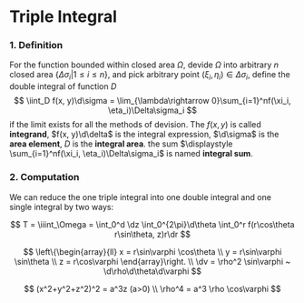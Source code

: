 # Triple Integral

$$
\newcommand{\euler}{\text{e}}
\newcommand{\p}{\partial}
\newcommand{\px}{\p x}
\newcommand{\py}{\p y}
\newcommand{\pz}{\p z}
\newcommand{\pf}{\p f}
\newcommand{\pu}{\p u}
\newcommand{\pv}{\p v}
\newcommand{\pl}{\p \boldsymbol{l}}
\newcommand{\d}{\text{d}}
\newcommand{\dt}{\d t}
\newcommand{\dx}{\d x}
\newcommand{\dy}{\d y}
\newcommand{\dr}{\d r}
\newcommand{\dv}{\d v}
\newcommand{\dz}{\d z}
\newcommand{\du}{\d u}
$$

### 1. Definition

For the function bounded within closed area $\Omega$, devide $\Omega$ into arbitrary $n$ closed area $\{\Delta\sigma_i | 1\le i\le n\}$, and pick arbitrary point $(\xi_i, \eta_i)\in\Delta\sigma_i$, define the double integral of function $D$
$$
\iint_D f(x, y)\d\sigma = \lim_{\lambda\rightarrow 0}\sum_{i=1}^nf(\xi_i, \eta_i)\Delta\sigma_i
$$
if the limit exists for all the methods of devision. The $f(x, y)$ is called **integrand**, $f(x, y)\d\delta$ is the integral expression, $\d\sigma$ is the **area element**, $D$ is the **integral area**. the sum $\displaystyle \sum_{i=1}^nf(\xi_i, \eta_i)\Delta\sigma_i$ is named **integral sum**.





### 2. Computation

We can reduce the one triple integral into one double integral and one single integral by two ways:



$$
T = \iiint_\Omega = \int_0^d \dz \int_0^{2\pi}\d\theta \int_0^r f(r\cos\theta r\sin\theta, z)r\dr
$$

$$
\left\{\begin{array}{ll}
x = r\sin\varphi \cos\theta  \\
y = r\sin\varphi \sin\theta  \\
z = r\cos\varphi
\end{array}\right.
\\
\dv = \rho^2 \sin\varphi ~ \d\rho\d\theta\d\varphi
$$



$$
(x^2+y^2+z^2)^2 = a^3z (a>0) \\
\rho^4 = a^3 \rho \cos\varphi
$$

